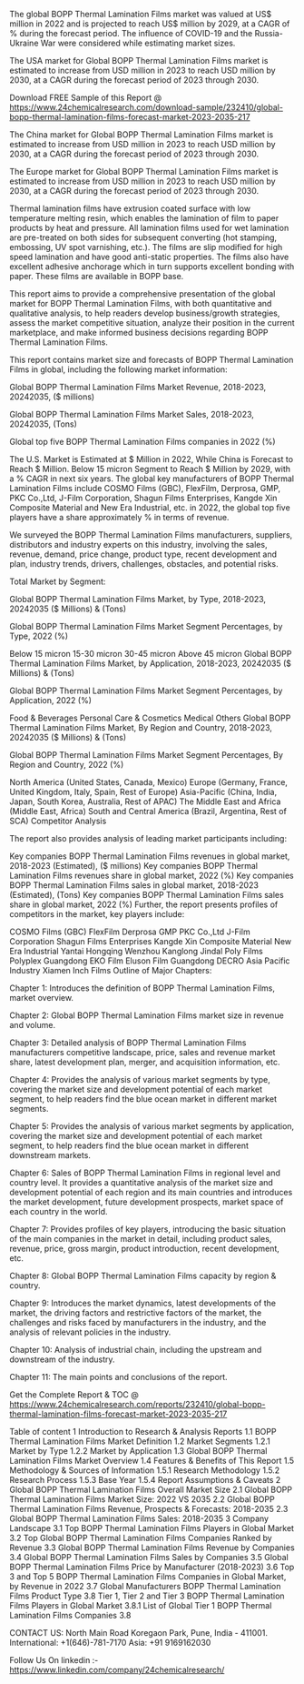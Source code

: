The global BOPP Thermal Lamination Films market was valued at US$ million in 2022 and is projected to reach US$ million by 2029, at a CAGR of % during the forecast period. The influence of COVID-19 and the Russia-Ukraine War were considered while estimating market sizes.

The USA market for Global BOPP Thermal Lamination Films market is estimated to increase from USD million in 2023 to reach USD million by 2030, at a CAGR during the forecast period of 2023 through 2030.

Download FREE Sample of this Report @ https://www.24chemicalresearch.com/download-sample/232410/global-bopp-thermal-lamination-films-forecast-market-2023-2035-217

The China market for Global BOPP Thermal Lamination Films market is estimated to increase from USD million in 2023 to reach USD million by 2030, at a CAGR during the forecast period of 2023 through 2030.

The Europe market for Global BOPP Thermal Lamination Films market is estimated to increase from USD million in 2023 to reach USD million by 2030, at a CAGR during the forecast period of 2023 through 2030.

Thermal lamination films have extrusion coated surface with low temperature melting resin, which enables the lamination of film to paper products by heat and pressure. All lamination films used for wet lamination are pre-treated on both sides for subsequent converting (hot stamping, embossing, UV spot varnishing, etc.). The films are slip modified for high speed lamination and have good anti-static properties. The films also have excellent adhesive anchorage which in turn supports excellent bonding with paper. These films are available in BOPP base.

This report aims to provide a comprehensive presentation of the global market for BOPP Thermal Lamination Films, with both quantitative and qualitative analysis, to help readers develop business/growth strategies, assess the market competitive situation, analyze their position in the current marketplace, and make informed business decisions regarding BOPP Thermal Lamination Films.

This report contains market size and forecasts of BOPP Thermal Lamination Films in global, including the following market information:

Global BOPP Thermal Lamination Films Market Revenue, 2018-2023, 20242035, ($ millions)

Global BOPP Thermal Lamination Films Market Sales, 2018-2023, 20242035, (Tons)

Global top five BOPP Thermal Lamination Films companies in 2022 (%)

The U.S. Market is Estimated at $ Million in 2022, While China is Forecast to Reach $ Million.
Below 15 micron Segment to Reach $ Million by 2029, with a % CAGR in next six years.
The global key manufacturers of BOPP Thermal Lamination Films include COSMO Films (GBC), FlexFilm, Derprosa, GMP, PKC Co.,Ltd, J-Film Corporation, Shagun Films Enterprises, Kangde Xin Composite Material and New Era Industrial, etc. in 2022, the global top five players have a share approximately % in terms of revenue.

We surveyed the BOPP Thermal Lamination Films manufacturers, suppliers, distributors and industry experts on this industry, involving the sales, revenue, demand, price change, product type, recent development and plan, industry trends, drivers, challenges, obstacles, and potential risks.

Total Market by Segment:

Global BOPP Thermal Lamination Films Market, by Type, 2018-2023, 20242035 ($ Millions) & (Tons)

Global BOPP Thermal Lamination Films Market Segment Percentages, by Type, 2022 (%)

Below 15 micron
15-30 micron
30-45 micron
Above 45 micron
Global BOPP Thermal Lamination Films Market, by Application, 2018-2023, 20242035 ($ Millions) & (Tons)

Global BOPP Thermal Lamination Films Market Segment Percentages, by Application, 2022 (%)

Food & Beverages
Personal Care & Cosmetics
Medical
Others
Global BOPP Thermal Lamination Films Market, By Region and Country, 2018-2023, 20242035 ($ Millions) & (Tons)

Global BOPP Thermal Lamination Films Market Segment Percentages, By Region and Country, 2022 (%)

North America (United States, Canada, Mexico)
Europe (Germany, France, United Kingdom, Italy, Spain, Rest of Europe)
Asia-Pacific (China, India, Japan, South Korea, Australia, Rest of APAC)
The Middle East and Africa (Middle East, Africa)
South and Central America (Brazil, Argentina, Rest of SCA)
Competitor Analysis

The report also provides analysis of leading market participants including:

Key companies BOPP Thermal Lamination Films revenues in global market, 2018-2023 (Estimated), ($ millions)
Key companies BOPP Thermal Lamination Films revenues share in global market, 2022 (%)
Key companies BOPP Thermal Lamination Films sales in global market, 2018-2023 (Estimated), (Tons)
Key companies BOPP Thermal Lamination Films sales share in global market, 2022 (%)
Further, the report presents profiles of competitors in the market, key players include:

COSMO Films (GBC)
FlexFilm
Derprosa
GMP
PKC Co.,Ltd
J-Film Corporation
Shagun Films Enterprises
Kangde Xin Composite Material
New Era Industrial
Yantai Hongqing
Wenzhou Kanglong
Jindal Poly Films
Polyplex
Guangdong EKO Film
Eluson Film
Guangdong DECRO
Asia Pacific Industry
Xiamen Inch Films
Outline of Major Chapters:

Chapter 1: Introduces the definition of BOPP Thermal Lamination Films, market overview.

Chapter 2: Global BOPP Thermal Lamination Films market size in revenue and volume.

Chapter 3: Detailed analysis of BOPP Thermal Lamination Films manufacturers competitive landscape, price, sales and revenue market share, latest development plan, merger, and acquisition information, etc.

Chapter 4: Provides the analysis of various market segments by type, covering the market size and development potential of each market segment, to help readers find the blue ocean market in different market segments.

Chapter 5: Provides the analysis of various market segments by application, covering the market size and development potential of each market segment, to help readers find the blue ocean market in different downstream markets.

Chapter 6: Sales of BOPP Thermal Lamination Films in regional level and country level. It provides a quantitative analysis of the market size and development potential of each region and its main countries and introduces the market development, future development prospects, market space of each country in the world.

Chapter 7: Provides profiles of key players, introducing the basic situation of the main companies in the market in detail, including product sales, revenue, price, gross margin, product introduction, recent development, etc.

Chapter 8: Global BOPP Thermal Lamination Films capacity by region & country.

Chapter 9: Introduces the market dynamics, latest developments of the market, the driving factors and restrictive factors of the market, the challenges and risks faced by manufacturers in the industry, and the analysis of relevant policies in the industry.

Chapter 10: Analysis of industrial chain, including the upstream and downstream of the industry.

Chapter 11: The main points and conclusions of the report.

Get the Complete Report & TOC @ https://www.24chemicalresearch.com/reports/232410/global-bopp-thermal-lamination-films-forecast-market-2023-2035-217

Table of content
1 Introduction to Research & Analysis Reports
1.1 BOPP Thermal Lamination Films Market Definition
1.2 Market Segments
1.2.1 Market by Type
1.2.2 Market by Application
1.3 Global BOPP Thermal Lamination Films Market Overview
1.4 Features & Benefits of This Report
1.5 Methodology & Sources of Information
1.5.1 Research Methodology
1.5.2 Research Process
1.5.3 Base Year
1.5.4 Report Assumptions & Caveats
2 Global BOPP Thermal Lamination Films Overall Market Size
2.1 Global BOPP Thermal Lamination Films Market Size: 2022 VS 2035
2.2 Global BOPP Thermal Lamination Films Revenue, Prospects & Forecasts: 2018-2035
2.3 Global BOPP Thermal Lamination Films Sales: 2018-2035
3 Company Landscape
3.1 Top BOPP Thermal Lamination Films Players in Global Market
3.2 Top Global BOPP Thermal Lamination Films Companies Ranked by Revenue
3.3 Global BOPP Thermal Lamination Films Revenue by Companies
3.4 Global BOPP Thermal Lamination Films Sales by Companies
3.5 Global BOPP Thermal Lamination Films Price by Manufacturer (2018-2023)
3.6 Top 3 and Top 5 BOPP Thermal Lamination Films Companies in Global Market, by Revenue in 2022
3.7 Global Manufacturers BOPP Thermal Lamination Films Product Type
3.8 Tier 1, Tier 2 and Tier 3 BOPP Thermal Lamination Films Players in Global Market
3.8.1 List of Global Tier 1 BOPP Thermal Lamination Films Companies
3.8

CONTACT US:
North Main Road Koregaon Park, Pune, India - 411001.
International: +1(646)-781-7170
Asia: +91 9169162030

Follow Us On linkedin :- https://www.linkedin.com/company/24chemicalresearch/
